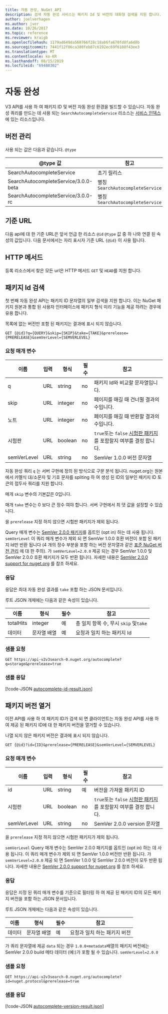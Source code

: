 ```yaml
---
title: 자동 완성, NuGet API
description: 검색 자동 완성 서비스는 패키지 Id 및 버전의 대화형 검색을 지원 합니다.
author: joelverhagen
ms.author: jver
ms.date: 10/26/2017
ms.topic: reference
ms.reviewer: kraigb
ms.openlocfilehash: 1179ad649da560766f28c18ab6fa670fd8fa6d8b
ms.sourcegitcommit: 7441f12f06ca380feb87c6192ec69f6108f43ee3
ms.translationtype: MT
ms.contentlocale: ko-KR
ms.lasthandoff: 08/15/2019
ms.locfileid: "69488302"
---
```

# <a name="autocomplete"></a>자동 완성

V3 API를 사용 하 여 패키지 ID 및 버전 자동 완성 환경을 빌드할 수 있습니다. 자동 완성 쿼리를 만드는 데 사용 되는 `SearchAutocompleteService` 리소스는 [서비스 인덱스](service-index.md)에 있는 리소스입니다.

## <a name="versioning"></a>버전 관리

사용 되는 값은 다음과 같습니다. `@type`

@type 값                          | 참고
------------------------------------ | -----
SearchAutocompleteService            | 초기 릴리스
SearchAutocompleteService/3.0.0-beta | 별칭`SearchAutocompleteService`
SearchAutocompleteService/3.0.0-rc   | 별칭`SearchAutocompleteService`

## <a name="base-url"></a>기준 URL

다음 api에 대 한 기준 URL은 앞서 언급 한 리소스 `@id` `@type` 값 중 하 나와 연결 된 속성의 값입니다. 다음 문서에서는 자리 표시자 기준 URL `{@id}` 이 사용 됩니다.

## <a name="http-methods"></a>HTTP 메서드

등록 리소스에서 찾은 모든 url은 HTTP 메서드 `GET` 및 `HEAD`를 지원 합니다.

## <a name="search-for-package-ids"></a>패키지 Id 검색

첫 번째 자동 완성 API는 패키지 ID 문자열의 일부 검색을 지원 합니다. 이는 NuGet 패키지 원본과 통합 된 사용자 인터페이스에 패키지 형식 미리 기능을 제공 하려는 경우에 유용 합니다.

목록에 없는 버전만 포함 된 패키지는 결과에 표시 되지 않습니다.

    GET {@id}?q={QUERY}&skip={SKIP}&take={TAKE}&prerelease={PRERELEASE}&semVerLevel={SEMVERLEVEL}

### <a name="request-parameters"></a>요청 매개 변수

이름        | 입력     | 형식    | 필수 | 참고
----------- | ------ | ------- | -------- | -----
q           | URL    | string  | no       | 패키지 Id와 비교할 문자열입니다.
skip        | URL    | integer | no       | 페이지를 매길 때 건너뛸 결과의 수입니다.
노트        | URL    | integer | no       | 페이지를 매길 때 반환할 결과의 수입니다.
시험판  | URL    | boolean | no       | `true`또는 `false` [시험판 패키지](../create-packages/prerelease-packages.md) 를 포함할지 여부를 결정 합니다.
semVerLevel | URL    | string  | no       | SemVer 1.0.0 버전 문자열 

자동 완성 쿼리 `q` 는 서버 구현에 정의 된 방식으로 구문 분석 됩니다. nuget.org는 원본에서 카멜식 대/소문자 및 기호 문자를 spliting 하 여 생성 된 ID의 일부인 패키지 ID 토큰의 접두사 쿼리를 지원 합니다.

매개 `skip` 변수의 기본값은 0입니다.

매개 `take` 변수는 0 보다 큰 정수 여야 합니다. 서버 구현에서 최 댓 값을 설정할 수 있습니다.

을 `prerelease` 지정 하지 않으면 시험판 패키지가 제외 됩니다.

Query 매개 변수는 [SemVer 2.0.0 패키지](https://github.com/NuGet/Home/wiki/SemVer2-support-for-nuget.org-%28server-side%29#identifying-semver-v200-packages)를 옵트인 (opt in) 하는 데 사용 됩니다. `semVerLevel`
이 쿼리 매개 변수가 제외 되 면 SemVer 1.0.0 호환 버전이 포함 된 패키지 Id만 반환 됩니다 (4 개의 정수 부분을 포함 하는 버전 문자열과 같은 [표준 NuGet 버전 관리](../concepts/package-versioning.md) 에 대 한 주의).
가 `semVerLevel=2.0.0` 제공 되는 경우 SemVer 1.0.0 및 SemVer 2.0.0 호환 패키지가 모두 반환 됩니다. 자세한 내용은 [SemVer 2.0.0 support for nuget.org](https://github.com/NuGet/Home/wiki/SemVer2-support-for-nuget.org-%28server-side%29) 를 참조 하세요.

### <a name="response"></a>응답

응답은 최대 자동 완성 결과를 `take` 포함 하는 JSON 문서입니다.

루트 JSON 개체에는 다음과 같은 속성이 있습니다.

이름      | 형식             | 필수 | 참고
--------- | ---------------- | -------- | -----
totalHits | integer          | 예      | 총 일치 항목 수, 무시 `skip` 및`take`
데이터      | 문자열 배열 | 예      | 요청과 일치 하는 패키지 Id

### <a name="sample-request"></a>샘플 요청

    GET https://api-v2v3search-0.nuget.org/autocomplete?q=storage&prerelease=true

### <a name="sample-response"></a>샘플 응답

[!code-JSON [autocomplete-id-result.json](./_data/autocomplete-id-result.json)]

## <a name="enumerate-package-versions"></a>패키지 버전 열거

이전 API를 사용 하 여 패키지 ID가 검색 되 면 클라이언트는 자동 완성 API를 사용 하 여 제공 된 패키지 ID에 대 한 패키지 버전을 열거할 수 있습니다.

나열 되지 않은 패키지 버전은 결과에 표시 되지 않습니다.

    GET {@id}?id={ID}&prerelease={PRERELEASE}&semVerLevel={SEMVERLEVEL}

### <a name="request-parameters"></a>요청 매개 변수

이름        | 입력     | 형식    | 필수 | 참고
----------- | ------ | ------- | -------- | -----
id          | URL    | string  | 예      | 버전을 가져올 패키지 ID
시험판  | URL    | boolean | no       | `true`또는 `false` [시험판 패키지](../create-packages/prerelease-packages.md) 를 포함할지 여부를 결정 합니다.
semVerLevel | URL    | string  | no       | SemVer 2.0.0 version 문자열 

을 `prerelease` 지정 하지 않으면 시험판 패키지가 제외 됩니다.

`semVerLevel` Query 매개 변수는 SemVer 2.0.0 패키지를 옵트인 (opt in) 하는 데 사용 됩니다. 이 쿼리 매개 변수가 제외 되 면 SemVer 1.0.0 버전만 반환 됩니다. 가 `semVerLevel=2.0.0` 제공 되 면 SemVer 1.0.0 및 SemVer 2.0.0 버전이 모두 반환 됩니다. 자세한 내용은 [SemVer 2.0.0 support for nuget.org](https://github.com/NuGet/Home/wiki/SemVer2-support-for-nuget.org-%28server-side%29) 를 참조 하세요.

### <a name="response"></a>응답

응답은 지정 된 쿼리 매개 변수를 기준으로 필터링 하 여 제공 된 패키지 ID의 모든 패키지 버전을 포함 하는 JSON 문서입니다.

루트 JSON 개체에는 다음과 같은 속성이 있습니다.

이름      | 형식             | 필수 | 참고
--------- | ---------------- | -------- | -----
데이터      | 문자열 배열 | 예      | 요청과 일치 하는 패키지 버전

가 쿼리 문자열에 제공 `data` 되는 경우 `1.0.0+metadata`배열의 패키지 버전에는 SemVer 2.0.0 build 메타 데이터 (예:)가 포함 될 수 있습니다. `semVerLevel=2.0.0`

### <a name="sample-request"></a>샘플 요청

    GET https://api-v2v3search-0.nuget.org/autocomplete?id=nuget.protocol&prerelease=true

### <a name="sample-response"></a>샘플 응답

[!code-JSON [autocomplete-version-result.json](./_data/autocomplete-version-result.json)]
